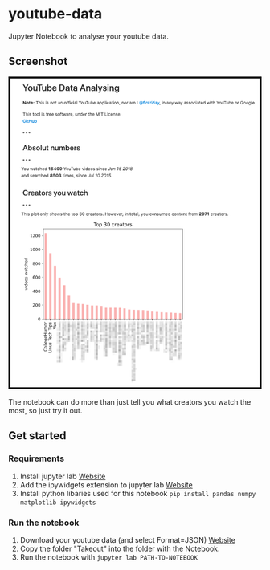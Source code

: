 # youtube-data
Jupyter Notebook to analyse your youtube data.

## Screenshot
![](screenshot.png)

The notebook can do more than just tell you what creators you watch the most, so just try it out.

## Get started
### Requirements
1) Install jupyter lab [Website](https://jupyter.org/install.html)
2) Add the ipywidgets extension to jupyter lab [Website](https://github.com/jupyter-widgets/ipywidgets#install)
3) Install python libaries used for this notebook `pip install pandas numpy matplotlib ipywidgets`

### Run the notebook
1) Download your youtube data (and select Format=JSON) [Website](https://takeout.google.com/)
2) Copy the folder "Takeout" into the folder with the Notebook.
3) Run the notebook with `jupyter lab PATH-TO-NOTEBOOK`
